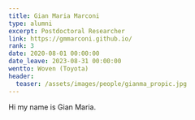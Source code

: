 ```yaml
---
title: Gian Maria Marconi
type: alumni
excerpt: Postdoctoral Researcher 
link: https://gmmarconi.github.io/
rank: 3
date: 2020-08-01 00:00:00
date_leave: 2023-08-31 00:00:00
wentto: Woven (Toyota)
header:
  teaser: /assets/images/people/gianma_propic.jpg
---
```


Hi my name is Gian Maria.
